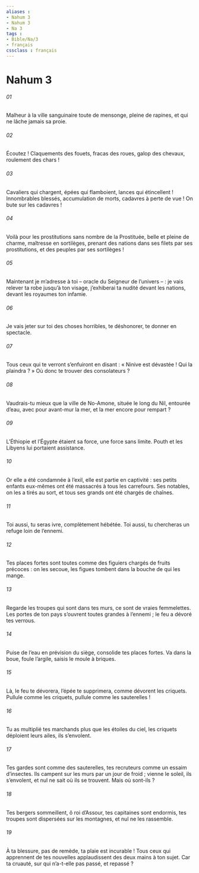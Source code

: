 ```yaml
---
aliases : 
- Nahum 3
- Nahum 3
- Na 3
tags : 
- Bible/Na/3
- français
cssclass : français
---
```


# Nahum 3

###### 01
Malheur à la ville sanguinaire
toute de mensonge, pleine de rapines,
et qui ne lâche jamais sa proie.
###### 02
Écoutez ! Claquements des fouets,
fracas des roues,
galop des chevaux,
roulement des chars !
###### 03
Cavaliers qui chargent,
épées qui flamboient,
lances qui étincellent !
Innombrables blessés,
accumulation de morts,
cadavres à perte de vue !
On bute sur les cadavres !
###### 04
Voilà pour les prostitutions sans nombre de la Prostituée,
belle et pleine de charme, maîtresse en sortilèges,
prenant des nations dans ses filets par ses prostitutions,
et des peuples par ses sortilèges !
###### 05
Maintenant je m’adresse à toi
– oracle du Seigneur de l’univers – :
je vais relever ta robe jusqu’à ton visage,
j’exhiberai ta nudité devant les nations,
devant les royaumes ton infamie.
###### 06
Je vais jeter sur toi des choses horribles,
te déshonorer, te donner en spectacle.
###### 07
Tous ceux qui te verront s’enfuiront en disant :
« Ninive est dévastée !
Qui la plaindra ? »
Où donc te trouver des consolateurs ?
###### 08
Vaudrais-tu mieux que la ville de No-Amone,
située le long du Nil, entourée d’eau,
avec pour avant-mur la mer,
et la mer encore pour rempart ?
###### 09
L’Éthiopie et l’Égypte étaient sa force,
une force sans limite.
Pouth et les Libyens lui portaient assistance.
###### 10
Or elle a été condamnée à l’exil,
elle est partie en captivité :
ses petits enfants eux-mêmes
ont été massacrés à tous les carrefours.
Ses notables, on les a tirés au sort,
et tous ses grands ont été chargés de chaînes.
###### 11
Toi aussi, tu seras ivre,
complètement hébétée.
Toi aussi, tu chercheras un refuge
loin de l’ennemi.
###### 12
Tes places fortes sont toutes comme des figuiers
chargés de fruits précoces :
on les secoue, les figues tombent
dans la bouche de qui les mange.
###### 13
Regarde les troupes qui sont dans tes murs,
ce sont de vraies femmelettes.
Les portes de ton pays
s’ouvrent toutes grandes à l’ennemi ;
le feu a dévoré tes verrous.
###### 14
Puise de l’eau en prévision du siège,
consolide tes places fortes.
Va dans la boue, foule l’argile,
saisis le moule à briques.
###### 15
Là, le feu te dévorera, l’épée te supprimera,
comme dévorent les criquets.
Pullule comme les criquets,
pullule comme les sauterelles !
###### 16
Tu as multiplié tes marchands
plus que les étoiles du ciel,
les criquets déploient leurs ailes, ils s’envolent.
###### 17
Tes gardes sont comme des sauterelles,
tes recruteurs comme un essaim d’insectes.
Ils campent sur les murs par un jour de froid ;
vienne le soleil, ils s’envolent,
et nul ne sait où ils se trouvent.
Mais où sont-ils ?
###### 18
Tes bergers sommeillent, ô roi d’Assour,
tes capitaines sont endormis,
tes troupes sont dispersées sur les montagnes,
et nul ne les rassemble.
###### 19
À ta blessure, pas de remède,
ta plaie est incurable !
Tous ceux qui apprennent de tes nouvelles
applaudissent des deux mains à ton sujet.
Car ta cruauté, sur qui n’a-t-elle pas passé,
et repassé ?
